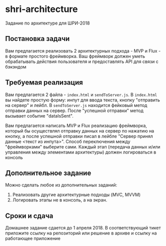# shri-architecture
Задание по архитектуре для ШРИ-2018

## Постановка задачи
Вам предлагается реализовать 2 архитектурных подхода - MVP и Flux - в формате простого фреймворка. Ваш фреймворк должен уметь обрабатывать действия пользователя и предоставлять API для связи с бэкэндом

## Требуемая реализация
Вам предлагается 2 файла - `index.html` и `sendToServer.js`.
В `index.html` вы найдете простую форму: инпут для ввода текста, кнопку "отправить на сервер" и лейбл.
В `sendToServer.js` находится фейковый метод отправки данных на сервер. После "успешной отправки" метод вызывает событие "dataIsSent".

Вам предлагается написать MVP и Flux реализацию фреймворка, который бы осуществлял отправку данных на сервер по нажатию на кнопку, а после успешной отправки писал в лейбле "Сервер принял данные <текст из инпута>".
Способ переключения между "фреймворками" выберите сами.
Каждый этап (передача данных и/или управления между элементами архитектуры) должен логироваться в консоль

## Дополнительное задание
Можно сделать любое из дополнительных заданий:
1. Реализовать другие архитектурные подходы (MVC, MVVM)
2. Логировать этапы не в консоль, а на экран.

## Сроки и сдача
Домашнее задание сдается до 1 апреля 2018. В соответствующий тикет приложите ссылку на репозиторий или решение в архиве и ссылку на работающее приложение
